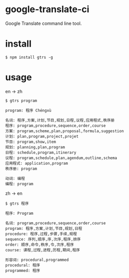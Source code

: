 google-translate-ci
===================

Google Translate command line tool.

install
======
```
$ npm install gtrs -g
```

usage
====

en -> zh
```
$ gtrs program
```

```
program: 程序 Chéngxù

名词: 程序,方案,计划,节目,规划,日程,议程,应用程式,秩序册
程序: program,procedure,sequence,order,course
方案: program,scheme,plan,proposal,formula,suggestion
计划: plan,program,project,projet
节目: program,show,item
规划: planning,plan,program
日程: schedule,program,itinerary
议程: program,schedule,plan,agendum,outline,schema
应用程式: application,program
秩序册: program

动词: 编程
编程: program
```

zh -> en
```
$ gtrs 程序
```

```
程序: Program

名词: program,procedure,sequence,order,course
program: 程序,方案,计划,节目,规划,日程
procedure: 程序,过程,步骤,手续,规程
sequence: 序列,顺序,序,次序,程序,排序
order: 顺序,命令,秩序,令,次序,程序
course: 课程,过程,进程,历程,期间,程序

形容词: procedural,programmed
procedural: 程序
programmed: 程序
```
